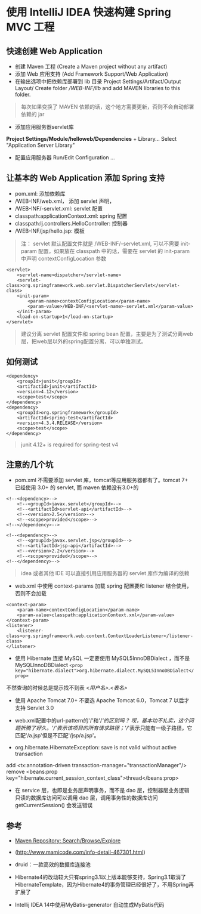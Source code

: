 # 使用 IntelliJ IDEA 快速构建 Spring MVC 工程
## 快速创建 Web Application

- 创建 Maven 工程 (Create a Maven project without any artifact)
- 添加 Web 应用支持 (Add Framework Support/Web Application)
- 在输出选项中把依赖库部署到 lib 目录
Project Settings/Artifact/Output Layout/
Create folder */WEB-INF/lib* and add MAVEN libraries to this folder.

> 每次如果变换了 MAVEN 依赖的话，这个地方需要更新，否则不会自动部署依赖的 jar

- 添加应用服务器servlet库

**Project Settings/Module/helloweb/Dependencies** + Library... Select "Application Server Library"

- 配置应用服务器
Run/Edit Configuration ...

## 让基本的 Web Application 添加 Spring 支持

- pom.xml: 添加依赖库
- /WEB-INF/web.xml， 添加 servlet 声明，
- /WEB-INF/<servlet-name>-servlet.xml: servlet 配置 
- classpath:applicationContext.xml: spring 配置
- classpath:lj.controllers.HelloController: 控制器
- /WEB-INF/jsp/hello.jsp: 模板


> 注： servlet 默认配置文件就是 /WEB-INF/<servlet-name>-servlet.xml, 可以不需要 init-param 配置，如果放在 classpath 
中的话，需要在 servlet 的 init-param 中声明 contextConfigLocation 参数
```
<servlet>
    <servlet-name>dispatcher</servlet-name>
    <servlet-class>org.springframework.web.servlet.DispatcherServlet</servlet-class>
    <init-param>
        <param-name>contextConfigLocation</param-name>
        <param-value>/WEB-INF/<servlet-name>-servlet.xml</param-value>
    </init-param>
    <load-on-startup>1</load-on-startup>
</servlet>
```

> 建议分离 servlet 配置文件和 spring bean 配置，主要是为了测试分离web层，把web层以外的spring配置分离，可以单独测试。

## 如何测试

```
<dependency>
    <groupId>junit</groupId>
    <artifactId>junit</artifactId>
    <version>4.12</version>
    <scope>test</scope>
</dependency>
<dependency>
    <groupId>org.springframework</groupId>
    <artifactId>spring-test</artifactId>
    <version>4.3.4.RELEASE</version>
    <scope>test</scope>
</dependency>
```

> junit 4.12+ is required for spring-test v4



## 注意的几个坑

- pom.xml 不需要添加 servlet 库，tomcat等应用服务器都有了。tomcat 7+ 已经使用 3.0+ 的 servlet, 而 maven 依赖没有3.0+的
```
<!--<dependency>-->
    <!--<groupId>javax.servlet</groupId>-->
    <!--<artifactId>servlet-api</artifactId>-->
    <!--<version>2.5</version>-->
    <!--<scope>provided</scope>-->
<!--</dependency>-->

<!--<dependency>-->
    <!--<groupId>javax.servlet.jsp</groupId>-->
    <!--<artifactId>jsp-api</artifactId>-->
    <!--<version>2.2</version>-->
    <!--<scope>provided</scope>-->
<!--</dependency>-->
```
> idea 或者其他 IDE 可以直接引用应用服务器的 servlet 库作为编译的依赖

- web.xml 中使用 context-params 加载 spring 配置要和 listener 结合使用，否则不会加载
```
<context-param>
    <param-name>contextConfigLocation</param-name>
    <param-value>classpath:applicationContext.xml</param-value>
</context-param>
<listener>
    <listener-class>org.springframework.web.context.ContextLoaderListener</listener-class>
</listener>
```

- 使用 Hibernate 连接 MySQL 一定要使用 MySQL5InnoDBDialect ，而不是 MySQLInnoDBDialect
```<prop key="hibernate.dialect">org.hibernate.dialect.MySQL5InnoDBDialect</prop>```

不然查询的时候总是提示找不到表 _<用户名>.<表名>_

- 使用 Apache Tomcat 7.0+ 
不要选 Apache Tomcat 6.0，Tomcat 7 以后才支持 Servlet 3.0



- web.xml配置中的url-pattern的'/'和'/*'的区别吗？
  哎，基本功不扎实，这个问题折腾了好久。'/'表示该项目的所有请求路径；'/*'表示只能有一级子路径，它匹配'/a.jsp'但是不匹配'/jsp/a.jsp'。

- org.hibernate.HibernateException: save is not valid without active transaction

add 
<tx:annotation-driven transaction-manager="transactionManager"/>
remove
<beans:prop key="hibernate.current_session_context_class">thread</beans:prop>

- 在 service 层，也即是业务层声明事务，而不是 dao 层，控制器层业务逻辑只读的数据库访问可以调用 dao 层，调用事务性的数据库访问
 getCurrentSession() 会发送错误

## 参考
- [Maven Repository: Search/Browse/Explore](http://mvnrepository.com/)
- (http://www.mamicode.com/info-detail-467301.html)
- druid：一款高效的数据库连接池
- Hibernate4的改动较大只有spring3.1以上版本能够支持，Spring3.1取消了HibernateTemplate，因为Hibernate4的事务管理已经很好了，不用Spring再扩展了


-  Intellij IDEA 14中使用MyBatis-generator 自动生成MyBatis代码 
